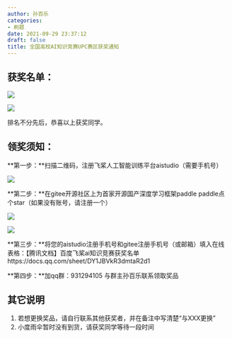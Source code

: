 ```yaml
---
author: 孙百乐
categories:
- 刷题
date: 2021-09-29 23:37:12
draft: false
title: 全国高校AI知识竞赛UPC赛区获奖通知
---
```


## 获奖名单：

![](https://myblog-1257298572.cos.ap-shanghai.myqcloud.com/mypic/wp-content/uploads/2021/09/image-6.png)

![](https://myblog-1257298572.cos.ap-shanghai.myqcloud.com/mypic/wp-content/uploads/2021/10/image.png)

排名不分先后，恭喜以上获奖同学。

## 领奖须知：

**第一步：**扫描二维码，注册飞桨人工智能训练平台aistudio（需要手机号）

![](https://myblog-1257298572.cos.ap-shanghai.myqcloud.com/mypic/wp-content/uploads/2021/09/mmexport1632929238459.jpg)

**第二步：**在gitee开源社区上为首家开源国产深度学习框架paddle paddle点个star（如果没有账号，请注册一个）

![](https://myblog-1257298572.cos.ap-shanghai.myqcloud.com/mypic/wp-content/uploads/2021/09/mmexport1632927513308-1.jpg)

![](https://myblog-1257298572.cos.ap-shanghai.myqcloud.com/mypic/wp-content/uploads/2021/09/image-3-590x1024.png)

**第三步：**将您的aistudio注册手机号和gitee注册手机号（或邮箱）填入在线表格：【腾讯文档】百度飞桨ai知识竞赛获奖名单https://docs.qq.com/sheet/DY1JBVkR3dmtaR2d1

**第四步：**加qq群：931294105 与群主孙百乐联系领取奖品

## 其它说明

1.  若想更换奖品，请自行联系其他获奖者，并在备注中写清楚“与XXX更换”
2.  小度雨伞暂时没有到货，请获奖同学等待一段时间